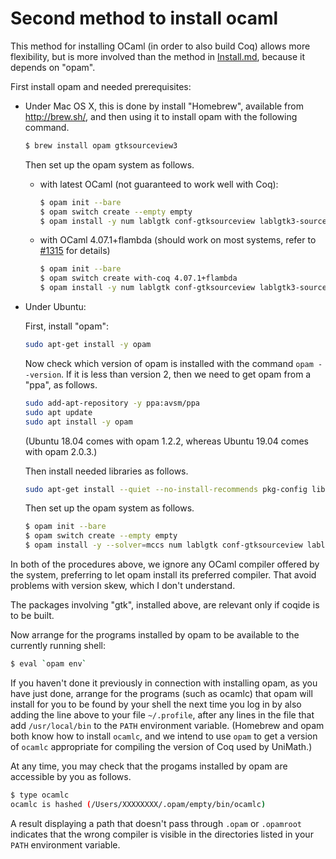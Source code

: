 # Second method to install ocaml

This method for installing OCaml (in order to also build Coq) allows more
flexibility, but is more involved than the method in
[Install.md](./Install.md), because it depends on "opam".

First install opam and needed prerequisites:

- Under Mac OS X, this is done by install "Homebrew", available from http://brew.sh/, and
  then using it to install opam with the following command.
  ```bash
  $ brew install opam gtksourceview3
  ```

  Then set up the opam system as follows.

  - with latest OCaml (not guaranteed to work well with Coq):

    ```bash
    $ opam init --bare
    $ opam switch create --empty empty
    $ opam install -y num lablgtk conf-gtksourceview lablgtk3-sourceview3 camlp5
    ```

  - with OCaml 4.07.1+flambda (should work on most systems, refer to [#1315](https://github.com/UniMath/UniMath/issues/1315) for details)

    ```bash
    $ opam init --bare
    $ opam switch create with-coq 4.07.1+flambda
    $ opam install -y num lablgtk conf-gtksourceview lablgtk3-sourceview3 camlp5
    ```

- Under Ubuntu:

  First, install "opam":
  ```bash
  sudo apt-get install -y opam
  ```

  Now check which version of opam is installed with the command `opam
  --version`.  If it is less than version 2, then we need to get opam from a
  "ppa", as follows.
  ```bash
  sudo add-apt-repository -y ppa:avsm/ppa
  sudo apt update
  sudo apt install -y opam
  ```

  (Ubuntu 18.04 comes with opam 1.2.2, whereas Ubuntu 19.04 comes with opam 2.0.3.)

  Then install needed libraries as follows.
  ```bash
  sudo apt-get install --quiet --no-install-recommends pkg-config libcairo2-dev libexpat1-dev libgtk-3-dev libgtksourceview-3.0-dev libexpat1-dev libgtk2.0-dev mccs m4 git ca-certificates camlp5 libgtksourceview2.0-dev
  ```

  Then set up the opam system as follows.

  ```bash
  $ opam init --bare
  $ opam switch create --empty empty
  $ opam install -y --solver=mccs num lablgtk conf-gtksourceview lablgtk3-sourceview3 camlp5
  ```

In both of the procedures above, we ignore any OCaml compiler offered by the
system, preferring to let opam install its preferred compiler.  That avoid
problems with version skew, which I don't understand.

The packages involving "gtk", installed above, are relevant only if coqide is
to be built.

Now arrange for the programs installed by opam to be available to the currently
running shell:

```bash
$ eval `opam env`
```

If you haven't done it previously in connection with installing opam, as you
have just done, arrange for the programs (such as ocamlc) that opam will
install for you to be found by your shell the next time you log in by also
adding the line above to your file `~/.profile`, after any lines in the file
that add `/usr/local/bin` to the `PATH` environment variable.  (Homebrew and
opam both know how to install `ocamlc`, and we intend to use `opam` to get a
version of `ocamlc` appropriate for compiling the version of Coq used by
UniMath.)

At any time, you may check that the progams installed by opam are accessible by
you as follows.

```bash
$ type ocamlc
ocamlc is hashed (/Users/XXXXXXXX/.opam/empty/bin/ocamlc)
```

A result displaying a path that doesn't pass through `.opam` or `.opamroot`
indicates that the wrong compiler is visible in the directories listed in your
`PATH` environment variable.
